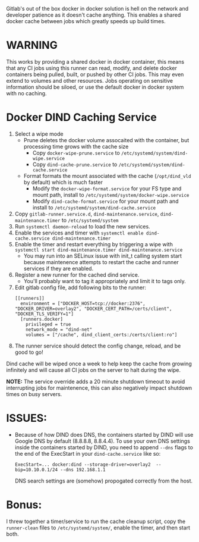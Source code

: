 Gitlab's out of the box docker in docker solution is hell on the network and developer patience as it doesn't cache anything.
This enables a shared docker cache between jobs which greatly speeds up build times.


# WARNING
This works by providing a shared docker in docker container, this means that any CI jobs using this runner can read, modify, and delete docker containers being pulled, built, or pushed by other CI jobs.
This may even extend to volumes and other resources.
Jobs operating on sensitive information should be siloed, or use the default docker in docker system with no caching.


# Docker DIND Caching Service

1. Select a wipe mode
	- Prune deletes the docker volume assocaited with the container, but processing time grows with the cache size
        - Copy `docker-wipe-prune.service` to `/etc/systemd/system/dind-wipe.service`
        - Copy `dind-cache-prune.service` to `/etc/systemd/system/dind-cache.service`
    - Format formats the mount associated with the cache (`/opt/dind_vld` by default) which is much faster
    	- Modify the `docker-wipe-format.service` for your FS type and mount path, install to `/etc/systemd/system/docker-wipe.service`
    	- Modify `dind-cache-format.service` for your mount path and install to `/etc/systemd/system/dind-cache.service`
1. Copy `gitlab-runner.service.d`, `dind-maintenance.service`, `dind-maintenance.timer` to `/etc/systemd/system` 
1. Run `systemctl daemon-reload` to load the new services.
1. Enable the services and timer with `systemctl enable dind-cache.service dind-maintenance.timer`
1. Enable the timer and restart everything by triggering a wipe with `systemctl start dind-maintenance.timer dind-maintenance.service`
	- You may run into an SELinux issue with init_t calling system start because maintenence attempts to restart the cache and runner services if they are enabled.
1. Register a new runner for the cached dind service.
	- You'll probably want to tag it appropriately and limit it to tags only.
1. Edit gitlab config file, add following bits to the runner:
    ```
    [[runners]]
      environment = ["DOCKER_HOST=tcp://docker:2376", "DOCKER_DRIVER=overlay2", "DOCKER_CERT_PATH=/certs/client", "DOCKER_TLS_VERIFY=1"]
      [runners.docker]
        privileged = true
        network_mode = "dind-net"
        volumes = ["/cache", dind_client_certs:/certs/client:ro"]
    ```
1. The runner service should detect the config change, reload, and be good to go!


Dind cache will be wiped once a week to help keep the cache from growing infinitely and will cause all CI jobs on the server to halt during the wipe.

**NOTE:** The service override adds a 20 minute shutdown timeout to avoid interrupting jobs for maintenence, this can also negatively impact shutdown times on busy servers.


# ISSUES:

- Because of how DIND does DNS, the containers started by DIND will use Google DNS by default (8.8.8.8, 8.8.4.4). To use your own DNS settings inside the containers started by DIND, you need to append `--dns` flags to the end of the ExecStart in your `dind-cache.service` like so:

  `ExecStart=... docker:dind --storage-driver=overlay2  --bip=10.10.0.1/24 --dns 192.168.1.1`
  
  DNS search settings are (somehow) propogated correctly from the host.

# Bonus:

I threw together a timer/service to run the cache cleanup script, copy the `runner-clean` files to `/etc/systemd/system/`, enable the timer, and then start both.
